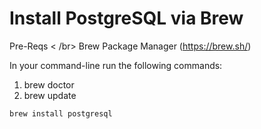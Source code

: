 # Install PostgreSQL via Brew

Pre-Reqs < /br>
Brew Package Manager (https://brew.sh/)

In your command-line run the following commands:
1. brew doctor
2. brew update

```
brew install postgresql
```

